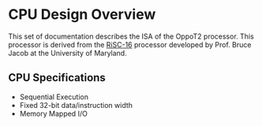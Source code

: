 # CPU Design Overview

This set of documentation describes the ISA of the OppoT2 processor. This processor is derived from the [RiSC-16](https://user.eng.umd.edu/~blj/RiSC/) processor developed by Prof. Bruce Jacob at the University of Maryland.

## CPU Specifications
- Sequential Execution 
- Fixed 32-bit data/instruction width
- Memory Mapped I/O
